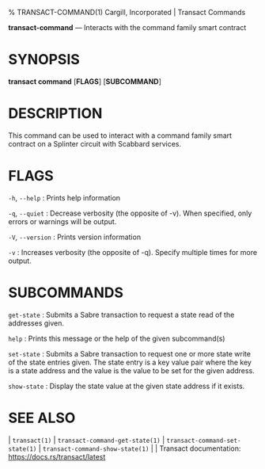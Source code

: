 % TRANSACT-COMMAND(1) Cargill, Incorporated | Transact Commands
<!--
  Copyright 2018-2021 Cargill Incorporated
  Licensed under Creative Commons Attribution 4.0 International License
  https://creativecommons.org/licenses/by/4.0/
-->

**transact-command** — Interacts with the command family smart contract

SYNOPSIS
========
**transact command** \[**FLAGS**\] \[**SUBCOMMAND**\]

DESCRIPTION
===========
This command can be used to interact with a command family smart contract on a
Splinter circuit with Scabbard services.

FLAGS
=====
`-h`, `--help`
: Prints help information

`-q`, `--quiet`
: Decrease verbosity (the opposite of -v). When specified, only errors or
  warnings will be output.

`-V`, `--version`
: Prints version information

`-v`
: Increases verbosity (the opposite of -q). Specify multiple times for more
  output.

SUBCOMMANDS
===========
`get-state`
: Submits a Sabre transaction to request a state read of the addresses given.

`help`
:  Prints this message or the help of the given subcommand(s)

`set-state`
: Submits a Sabre transaction to request one or more state write of the state
  entries given. The state entry is a key value pair where the key is a state
  address and the value is the value to be set for the given address.

`show-state`
: Display the state value at the given state address if it exists.

SEE ALSO
========
| `transact(1)`
| `transact-command-get-state(1)`
| `transact-command-set-state(1)`
| `transact-command-show-state(1)`
|
| Transact documentation: https://docs.rs/transact/latest
